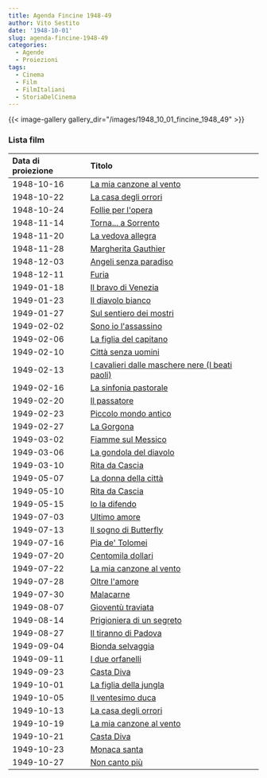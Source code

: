 ```yaml
---
title: Agenda Fincine 1948-49
author: Vito Sestito
date: '1948-10-01'
slug: agenda-fincine-1948-49
categories:
  - Agende
  - Proiezioni
tags:
  - Cinema
  - Film
  - FilmItaliani
  - StoriaDelCinema
---
```

{{< image-gallery gallery_dir="/images/1948_10_01_fincine_1948_49" >}}

### Lista film

|Data di proiezione |Titolo                                          |
|:------------------|:-----------------------------------------------|
|1948-10-16         |[La mia canzone al vento](https://www.imdb.com/title/tt0031642/)|
|1948-10-22         |[La casa degli orrori](https://www.imdb.com/title/tt0037793/)|
|1948-10-24         |[Follie per l'opera](https://www.imdb.com/title/tt0040362/)|
|1948-11-14         |[Torna... a Sorrento](https://www.imdb.com/title/tt0038183/)|
|1948-11-20         |[La vedova allegra](https://www.imdb.com/title/tt0025493/)|
|1948-11-28         |[Margherita Gauthier](https://www.imdb.com/title/tt0028683/)|
|1948-12-03         |[Angeli senza paradiso](https://www.imdb.com/title/tt0024249/)|
|1948-12-11         |[Furia](https://www.imdb.com/title/tt0038540/)  |
|1949-01-18         |[Il bravo di Venezia](https://www.imdb.com/title/tt0033431/)|
|1949-01-23         |[Il diavolo bianco](https://www.imdb.com/title/tt0039319/)|
|1949-01-27         |[Sul sentiero dei mostri](https://www.imdb.com/title/tt0032871/)|
|1949-02-02         |[Sono io l'assassino](https://www.imdb.com/title/tt0039854/)|
|1949-02-06         |[La figlia del capitano](https://www.imdb.com/title/tt0039381/)|
|1949-02-10         |[Città senza uomini](https://www.imdb.com/title/tt0035740/)|
|1949-02-13         |[I cavalieri dalle maschere nere (I beati paoli)](https://www.imdb.com/title/tt0039256/)|
|1949-02-16         |[La sinfonia pastorale](https://www.imdb.com/title/tt0039004/)|
|1949-02-20         |[Il passatore](https://www.imdb.com/title/tt0039696/)|
|1949-02-23         |[Piccolo mondo antico](https://www.imdb.com/title/tt0034023/)|
|1949-02-27         |[La Gorgona](https://www.imdb.com/title/tt0034803/)|
|1949-03-02         |[Fiamme sul Messico](https://www.imdb.com/title/tt0034993/)|
|1949-03-06         |[La gondola del diavolo](https://www.imdb.com/title/tt0038570/)|
|1949-03-10         |[Rita da Cascia](https://www.imdb.com/title/tt0035260/)|
|1949-05-07         |[La donna della città](https://www.imdb.com/title/tt0037470/)|
|1949-05-10         |[Rita da Cascia](https://www.imdb.com/title/tt0035260/)|
|1949-05-15         |[Io la difendo](https://www.imdb.com/title/tt0034777/)|
|1949-07-03         |[Ultimo amore](https://www.imdb.com/title/tt0039059/)|
|1949-07-13         |[Il sogno di Butterfly](https://www.imdb.com/title/tt0031949/)|
|1949-07-16         |[Pia de' Tolomei](https://www.imdb.com/title/tt0034022/)|
|1949-07-20         |[Centomila dollari](https://www.imdb.com/title/tt0031146/)|
|1949-07-22         |[La mia canzone al vento](https://www.imdb.com/title/tt0031642/)|
|1949-07-28         |[Oltre l'amore](https://www.imdb.com/title/tt0032865/)|
|1949-07-30         |[Malacarne](https://www.imdb.com/title/tt0038719/)|
|1949-08-07         |[Gioventù traviata](https://www.imdb.com/title/tt0034893/)|
|1949-08-14         |[Prigioniera di un segreto](https://www.imdb.com/title/tt0034936/)|
|1949-08-27         |[Il tiranno di Padova](https://www.imdb.com/title/tt0039039/)|
|1949-09-04         |[Bionda selvaggia](https://www.imdb.com/title/tt0039198/)|
|1949-09-11         |[I due orfanelli](https://www.imdb.com/title/tt0039342/)|
|1949-09-23         |[Casta Diva](https://www.imdb.com/title/tt0026188/)|
|1949-10-01         |[La figlia della jungla](https://www.imdb.com/title/tt0027830/)|
|1949-10-05         |[Il ventesimo duca](https://www.imdb.com/title/tt0215327/)|
|1949-10-13         |[La casa degli orrori](https://www.imdb.com/title/tt0037793/)|
|1949-10-19         |[La mia canzone al vento](https://www.imdb.com/title/tt0031642/)|
|1949-10-21         |[Casta Diva](https://www.imdb.com/title/tt0026188/)|
|1949-10-23         |[Monaca santa](https://www.imdb.com/title/tt0037925/)|
|1949-10-27         |[Non canto più](https://www.imdb.com/title/tt0036214/)|
